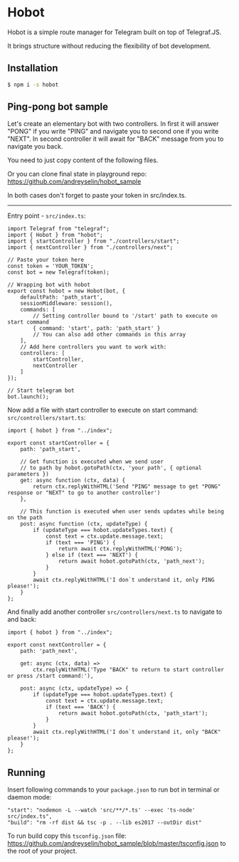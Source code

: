 # Hobot

Hobot is a simple route manager for Telegram built on top of Telegraf.JS.

It brings structure without reducing the flexibility of bot development.

## Installation

```sh
$ npm i -s hobot
```

## Ping-pong bot sample

Let's create an elementary bot with two controllers.
In first it will answer "PONG" if you write "PING" and navigate you to second one if you write "NEXT".
In second controller it will await for "BACK" message from you to navigate you back.

You need to just copy content of the following files.

Or you can clone final state in playground repo: https://github.com/andreyselin/hobot_sample

In both cases don't forget to paste your token in src/index.ts.

---

Entry point - `src/index.ts`:

```
import Telegraf from "telegraf";
import { Hobot } from "hobot";
import { startController } from "./controllers/start";
import { nextController } from "./controllers/next";

// Paste your token here
const token = 'YOUR_TOKEN';
const bot = new Telegraf(token);

// Wrapping bot with hobot
export const hobot = new Hobot(bot, {
    defaultPath: 'path_start',
    sessionMiddleware: session(),
    commands: [
        // Setting controller bound to '/start' path to execute on start command
        { command: 'start', path: 'path_start' }
        // You can also add other commands in this array
    ],
    // Add here controllers you want to work with:
    controllers: [
        startController,
        nextController
    ]
});

// Start telegram bot
bot.launch();
```

Now add a file with start controller to execute on start command: `src/controllers/start.ts`:

```
import { hobot } from "../index";

export const startController = {
    path: 'path_start',

    // Get function is executed when we send user
    // to path by hobot.gotoPath(ctx, 'your path', { optional parameters })
    get: async function (ctx, data) {
        return ctx.replyWithHTML('Send "PING" message to get "PONG" response or "NEXT" to go to another controller')
    },

    // This function is executed when user sends updates while being on the path
    post: async function (ctx, updateType) {
        if (updateType === hobot.updateTypes.text) {
            const text = ctx.update.message.text;
            if (text === 'PING') {
                return await ctx.replyWithHTML('PONG');
            } else if (text === 'NEXT') {
                return await hobot.gotoPath(ctx, 'path_next');
            }
        }
        await ctx.replyWithHTML('I don`t understand it, only PING please!');
    }
};
```

And finally add another controller `src/controllers/next.ts` to navigate to and back:

```
import { hobot } from "../index";

export const nextController = {
    path: 'path_next',

    get: async (ctx, data) =>
        ctx.replyWithHTML('Type "BACK" to return to start controller or press /start command:'),

    post: async (ctx, updateType) => {
        if (updateType === hobot.updateTypes.text) {
            const text = ctx.update.message.text;
            if (text === 'BACK') {
                return await hobot.gotoPath(ctx, 'path_start');
            }
        }
        await ctx.replyWithHTML('I don`t understand it, only "BACK" please!');
    }
};
```

## Running

Insert following commands to your `package.json` to run bot in terminal or daemon mode:

```
"start": "nodemon -L --watch 'src/**/*.ts' --exec 'ts-node' src/index.ts",
"build": "rm -rf dist && tsc -p . --lib es2017 --outDir dist"
```

To run build copy this `tsconfig.json` file: https://github.com/andreyselin/hobot_sample/blob/master/tsconfig.json to the root of your project.
